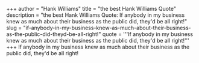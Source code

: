 +++
author = "Hank Williams"
title = "the best Hank Williams Quote"
description = "the best Hank Williams Quote: If anybody in my business knew as much about their business as the public did, they'd be all right!"
slug = "if-anybody-in-my-business-knew-as-much-about-their-business-as-the-public-did-theyd-be-all-right!"
quote = '''If anybody in my business knew as much about their business as the public did, they'd be all right!'''
+++
If anybody in my business knew as much about their business as the public did, they'd be all right!
